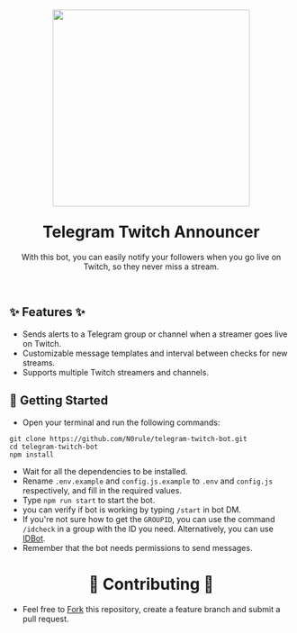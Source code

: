 <h1 align="center">
  <p align="center"> <img width:="auto" height ="350" src="https://github.com/N0rule/telegram-twitch-bot/assets/30196774/b602318f-cf5f-408e-9ea9-2155373ef528"> </p>
  Telegram Twitch Announcer
  <br>
</h1>


<p align="center"> With this bot, you can easily notify your followers when you go live on Twitch, so they never miss a stream.</p>
<br>

## ✨ Features ✨
- Sends alerts to a Telegram group or channel when a streamer goes live on Twitch.
- Customizable message templates and interval between checks for new streams.
- Supports multiple Twitch streamers and channels.

## 🚀 Getting Started

- Open your terminal and run the following commands:
```
git clone https://github.com/N0rule/telegram-twitch-bot.git
cd telegram-twitch-bot
npm install
```
- Wait for all the dependencies to be installed.
- Rename `.env.example` and `config.js.example` to `.env` and `config.js` respectively, and fill in the required values.
- Type `npm run start` to start the bot.
- you can verify if bot is working by typing `/start` in bot DM.
- If you're not sure how to get the `GROUPID`, you can use the command `/idcheck` in a group with the ID you need. Alternatively, you can use [IDBot](https://t.me/username_to_id_bot).
- Remember that the bot needs permissions to send messages.
  <br>
<h1 align="center"> 🤝 Contributing 🤝 </h1>

- Feel free to [Fork](https://github.com/N0rule/telegram-twitch-bot/fork) this repository, create a feature branch and submit a pull request.
